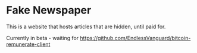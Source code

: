 # Fake Newspaper

This is a website that hosts articles that are hidden, until paid for.

Currently in beta - waiting for https://github.com/EndlessVanguard/bitcoin-remunerate-client

